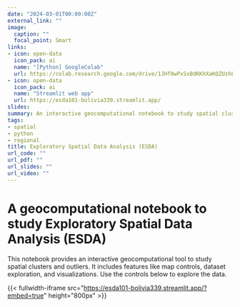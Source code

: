 ```yaml
---
date: "2024-03-01T00:00:00Z"
external_link: ""
image:
  caption: ""
  focal_point: Smart
links:
- icon: open-data
  icon_pack: ai
  name: "[Python] GoogleColab"
  url: https://colab.research.google.com/drive/1JHf8wPxSxBdKKhXaKQZUzhEpVznKGiep?usp=sharing
- icon: open-data
  icon_pack: ai
  name: "Streamlit web app"
  url: https://esda101-bolivia339.streamlit.app/
slides:
summary: An interactive geocomputational notebook to study spatial clusters and outliers
tags:
- spatial
- python
- regional
title: Exploratory Spatial Data Analysis (ESDA)
url_code: ""
url_pdf: ""
url_slides: ""
url_video: ""
---
```


# A geocomputational notebook to study Exploratory Spatial Data Analysis (ESDA)

This notebook provides an interactive geocomputational tool to study spatial clusters and outliers. It includes features like map controls, dataset exploration, and visualizations. Use the controls below to explore the data.


<style>
.full-width-iframe-container {
    width: 100vw; /* Use 100% of the viewport width */
    position: relative;
    left: 50%;
    transform: translateX(-50%); /* Center the container */
    overflow-x: hidden; /* Prevent horizontal scrollbars */

    /* Add padding/margin to the container if you want space around the iframe: */
    padding: 20px; /* Example: Add 20px padding on all sides */
}
</style>

{{< fullwidth-iframe src="https://esda101-bolivia339.streamlit.app/?embed=true" height="800px" >}}